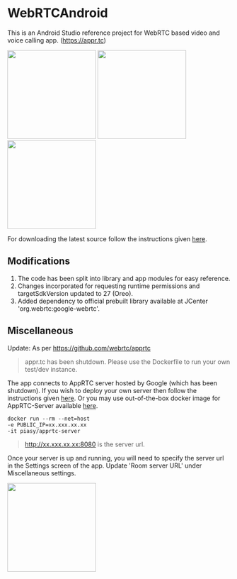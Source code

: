 # WebRTCAndroid
This is an Android Studio reference project for WebRTC based video and voice calling app. (https://appr.tc)

<img src="screenshots/screenshot1.png" width=200/> <img src="screenshots/screenshot2.png" width=200/> <img src="screenshots/screenshot3.png" width=200/>

For downloading the latest source follow the instructions given [here](https://webrtc.org/native-code/android/). 

## Modifications

1. The code has been split into library and app modules for easy reference. 
2. Changes incorporated for requesting runtime permissions and targetSdkVersion updated to 27 (Oreo).
3. Added dependency to official prebuilt library available at JCenter 'org.webrtc:google-webrtc'.

## Miscellaneous

Update: As per https://github.com/webrtc/apprtc
> appr.tc has been shutdown. Please use the Dockerfile to run your own test/dev instance. 

The app connects to AppRTC server hosted by Google (which has been shutdown). If you wish to deploy your own server then follow the instructions given [here](https://github.com/webrtc/apprtc). Or you may use out-of-the-box docker image for AppRTC-Server available [here](https://hub.docker.com/r/piasy/apprtc-server/).

```
docker run --rm --net=host
-e PUBLIC_IP=xx.xxx.xx.xx
-it piasy/apprtc-server
```

> http://xx.xxx.xx.xx:8080 is the server url.

Once your server is up and running, you will need to specify the server url in the Settings screen of the app. Update 'Room server URL' under Miscellaneous settings.

<img src="screenshots/screenshot4.png" width=200/>
